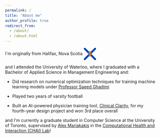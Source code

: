 ```yaml
---
permalink: /
title: "About me"
author_profile: true
redirect_from: 
  - /about/
  - /about.html
---
```


I'm originally from Halifax, Nova Scotia <img src="/images/ns.png" alt="Nova Scotia Flag" width="40" height="40" style="vertical-align: middle;">

and I attended the University of Waterloo, where I graduated with a Bachelor of Applied Science in Management Engineering and:

- Did research on numerical optimization techniques for training machine learning models under [Professor Saeed Ghadimi](https://uwaterloo.ca/management-science-engineering/profile/s2ghadim "Professor Saeed Ghadimi")

- Played two years of varsity football

- Built an AI-powered physician training tool, [Clinical Clarity](https://github.com/thomask902/Clinical-Clarity "GitHub: Clinical Clarity"), for my fourth-year design project and won 3rd place overall

and I'm currently a graduate student in Computer Science at the University of Toronto, supervised by [Alex Mariakakis](https://mariakakis.github.io/) in the [Computational Health and Interaction (CHAI) Lab](https://chai.cs.toronto.edu/)!